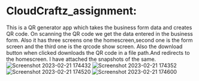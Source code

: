 # CloudCraftz_assignment:
This is a QR generator app which takes the business form data and creates QR code.
On scanning the QR code we get the data entered in the business form.
Also it has three screens one the homescreen,second one is the form screen and the third one is the qrcode show screen.
Also the download button when clicked downloads the QR code in a file path.And redirects to the homescreen.
I have attached the snapshots of the same.
![Screenshot 2023-02-21 174432](https://user-images.githubusercontent.com/71139171/220342788-a26f98f1-e628-4678-af9b-ab1acc24ca75.png)
![Screenshot 2023-02-21 174352](https://user-images.githubusercontent.com/71139171/220342795-16052744-16a3-4154-ba7a-d8549eff844f.png)
![Screenshot 2023-02-21 174520](https://user-images.githubusercontent.com/71139171/220342809-8817220f-5137-446c-9887-1552655a1c92.png)
![Screenshot 2023-02-21 174600](https://user-images.githubusercontent.com/71139171/220342814-308e185d-4dc7-4d3e-b627-d242bb517142.png)
